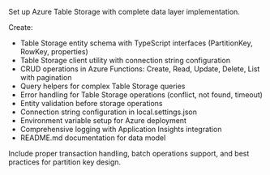 Set up Azure Table Storage with complete data layer implementation.

Create:
- Table Storage entity schema with TypeScript interfaces (PartitionKey, RowKey, properties)
- Table Storage client utility with connection string configuration
- CRUD operations in Azure Functions: Create, Read, Update, Delete, List with pagination
- Query helpers for complex Table Storage queries
- Error handling for Table Storage operations (conflict, not found, timeout)
- Entity validation before storage operations
- Connection string configuration in local.settings.json
- Environment variable setup for Azure deployment
- Comprehensive logging with Application Insights integration
- README.md documentation for data model

Include proper transaction handling, batch operations support, and best practices for partition key design.
